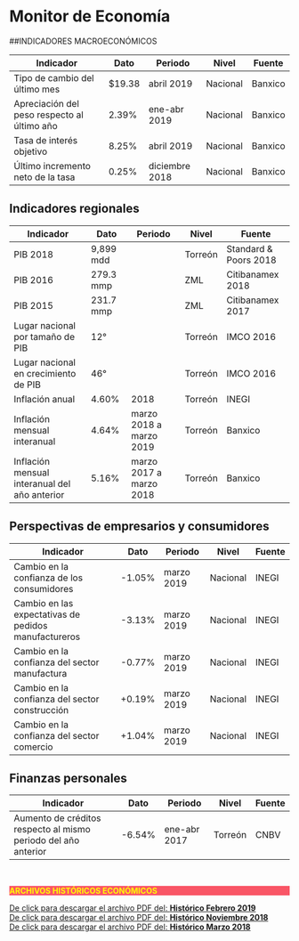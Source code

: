 # Monitor de Economía

##INDICADORES MACROECONÓMICOS

Indicador                                      |Dato      |Periodo           |Nivel      |Fuente             |
-----------------------------------------------|----------|------------------|-----------|-------------------|
Tipo de cambio del último mes                  |  $19.38  |abril 2019        |Nacional   |Banxico            |
Apreciación del peso respecto al último año    |  2.39%   |ene-abr 2019      |Nacional   |Banxico            |
Tasa de interés objetivo                       |8.25%     |abril 2019        |Nacional   |Banxico            |
Último incremento neto de la tasa              |0.25%     |diciembre 2018    |Nacional   |Banxico            |

## Indicadores regionales
Indicador                                      |Dato      |Periodo                 |Nivel      |Fuente                |
-----------------------------------------------|----------|------------------------|-----------|----------------------|
PIB 2018                                       |9,899 mdd |                        |Torreón    |Standard & Poors 2018 |
PIB 2016                                       |279.3 mmp |                        |ZML        |Citibanamex 2018      |
PIB 2015                                       |231.7 mmp |                        |ZML        |Citibanamex 2017      |
Lugar nacional por tamaño de PIB               |12°       |                        |Torreón    |IMCO 2016             |
Lugar nacional en crecimiento de PIB           |46°       |                        |Torreón    |IMCO 2016             |
Inflación anual                                |4.60%     |2018                    |Torreón    |INEGI                 |
Inflación mensual interanual                   |4.64%     |marzo 2018 a marzo 2019 |Torreón    |Banxico               |
Inflación mensual interanual del año anterior  |5.16%     |marzo 2017 a marzo 2018 |Torreón    |Banxico               |

## Perspectivas de empresarios y consumidores
Indicador                                            |Dato    |Periodo           |Nivel      |Fuente   |
-----------------------------------------------------|--------|------------------|-----------|---------|
Cambio en la confianza de los consumidores           |-1.05%  |marzo 2019        |Nacional   |INEGI    |
Cambio en las expectativas de pedidos manufactureros |-3.13%  |marzo 2019        |Nacional   |INEGI    |
Cambio en la confianza del sector manufactura        |-0.77%  |marzo 2019        |Nacional   |INEGI    |
Cambio en la confianza del sector construcción       |+0.19%  |marzo 2019        |Nacional   |INEGI    |
Cambio en la confianza del sector comercio           |+1.04%  |marzo 2019        |Nacional   |INEGI    |

## Finanzas personales
Indicador                                                       |Dato    |Periodo        |Nivel      |Fuente   |
----------------------------------------------------------------|--------|---------------|-----------|---------|
Aumento de créditos respecto al mismo periodo del año anterior  |-6.54%  |ene-abr 2017   |Torreón    |CNBV     |


</br>
<p style="background-color:#f95666;color:yellow;"><strong>ARCHIVOS HISTÓRICOS ECONÓMICOS</strong></p>



[De click para descargar el archivo PDF del:   <strong>Histórico Febrero   2019</strong>](http://www.trcimplan.gob.mx/monitores/economia/economia-febrero-2019.pdf)
</br>
[De click para descargar el archivo PDF del:   <strong>Histórico Noviembre 2018</strong>](http://www.trcimplan.gob.mx/monitores/economia/economia-nov-2018.pdf)
</br>
[De click para descargar el archivo PDF del:   <strong>Histórico Marzo     2018</strong>](http://www.trcimplan.gob.mx/monitores/economia/economia-marzo-2018.pdf)
</br>

